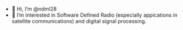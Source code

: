 - 👋 Hi, I’m @ndml28
- 👀 I’m interested in Software Defined Radio (especially appications in satellite communications) and digital signal processing.

<!---
ndml28/ndml28 is a ✨ special ✨ repository because its `README.md` (this file) appears on your GitHub profile.
You can click the Preview link to take a look at your changes.
--->
